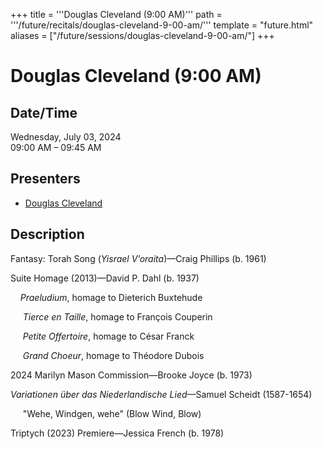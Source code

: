 +++
title = '''Douglas Cleveland (9:00 AM)'''
path = '''/future/recitals/douglas-cleveland-9-00-am/'''
template = "future.html"
aliases = ["/future/sessions/douglas-cleveland-9-00-am/"]
+++

<h1>Douglas Cleveland (9:00 AM)</h1>

<h2>Date/Time</h2>
<p>Wednesday, July 03, 2024<br>
09:00 AM – 09:45 AM</p>
<h2>Presenters</h2>
<ul>
<li><a href="/future/performers/douglas-cleveland/">Douglas Cleveland</a></li>
</ul>
<h2>Description</h2>

<div class="ag87-crtemvc-hsbk"><div class="css-vsf5of"><p class="carina-rte-public-DraftStyleDefault-block">Fantasy: Torah Song (<span style="font-style: italic;">Yisrael V’oraita</span>)—Craig Phillips (b. 1961)</p><p class="carina-rte-public-DraftStyleDefault-block">Suite Homage (2013)—David P. Dahl (b. 1937)</p><p class="carina-rte-public-DraftStyleDefault-block">&nbsp; &nbsp; <span style="font-style: italic;"> Praeludium</span>, homage to Dieterich Buxtehude</p><p class="carina-rte-public-DraftStyleDefault-block">&nbsp; &nbsp; &nbsp;<span style="font-style: italic;">Tierce en Taille</span>, homage to François Couperin</p><p class="carina-rte-public-DraftStyleDefault-block">&nbsp; &nbsp; &nbsp;<span style="font-style: italic;">Petite Offertoire</span>, homage to César Franck</p><p class="carina-rte-public-DraftStyleDefault-block">&nbsp; &nbsp; &nbsp;<span style="font-style: italic;">Grand Choeur</span>, homage to Théodore Dubois</p><p class="carina-rte-public-DraftStyleDefault-block">2024 Marilyn Mason Commission—Brooke Joyce (b. 1973)</p><p class="carina-rte-public-DraftStyleDefault-block"><span style="font-style: italic;">Variationen über das Niederlandische Lied</span>—Samuel Scheidt (1587-1654)</p><p class="carina-rte-public-DraftStyleDefault-block">&nbsp; &nbsp; &nbsp;"Wehe, Windgen, wehe" (Blow Wind, Blow)</p><p class="carina-rte-public-DraftStyleDefault-block">Triptych (2023) Premiere—Jessica French (b. 1978)</p><p class="carina-rte-public-DraftStyleDefault-block">&nbsp;</p><p class="carina-rte-public-DraftStyleDefault-block">&nbsp;</p></div></div>


